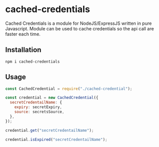 # cached-credentials

Cached Credentials is a module for NodeJS/ExpressJS written in pure Javascript.
Module can be used to cache credentials so the api call are faster each time.

## Installation

```
npm i cached-credentials
```

## Usage

```javascript
const CachedCredential = require("./cached-credential");

const credential = new CachedCredential({
  secretCredentailName: {
    expiry: secretExpiry,
    source: secretsSource,
  },
});

credential.get("secretCredentailName");

credential.isExpired("secretCredentailName");
```
